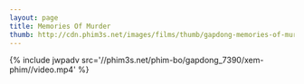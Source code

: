 ```yaml
---
layout: page
title: Memories Of Murder
thumb: http://cdn.phim3s.net/images/films/thumb/gapdong-memories-of-murder-2014.jpg
---
```

{% include jwpadv src='//phim3s.net/phim-bo/gapdong_7390/xem-phim//video.mp4' %}